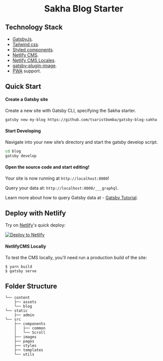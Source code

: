 <h1 align="center">
    Sakha Blog Starter
</h1>

## Technology Stack

- [GatsbyJs](http://prismjs.com).
- [Tailwind css](http://lostgrid.org).
- [Styled components](https://bitsofco.de/the-new-system-font-stack).
- [Netlify CMS](https://www.netlifycms.org).
- [Netlify CMS Locales](https://www.netlifycms.org).
- [gatsby-plugin-image](https://flow.org/).
- [PWA](https://flow.org/) support.

<!-- ## Features
+ [Mobile-First](https://medium.com/@mrmrs_/mobile-first-css-48bc4cc3f60f) approach in development.
+ Archive and tags.
+ Google Analytics.
+ Pagination support.(Coming soon) -->

## Quick Start

#### Create a Gatsby site

Create a new site with Gatsby CLI, specifying the Sakha starter.

```sh
gatsby new my-blog https://github.com/tsaristbomba/gatsby-blog-sakha
```

#### Start Developing

Navigate into your new site’s directory and start the gatsby develop script.

```sh
cd blog
gatsby develop
```

#### Open the source code and start editing!

Your site is now running at `http://localhost:8000`!

Query your data at: `http://localhost:8000/___graphql`.

Learn more about how to query Gatsby data at - [Gatsby Tutorial](https://www.gatsbyjs.org/tutorial/part-five/#introducing-graphiql).

## Deploy with Netlify

Try on [Netlify](https://netlify.com)'s quick deploy:

<a href="https://app.netlify.com/start/deploy?repository=https://github.com/tsaristbomba/gatsby-blog-sakha" target="_blank"><img src="https://www.netlify.com/img/deploy/button.svg" alt="Deploy to Netlify"></a>

#### NetlifyCMS Locally

To test the CMS locally, you'll need run a production build of the site:

```
$ yarn build
$ gatsby serve
```

## Folder Structure

```
└── content
    ├── assets
    └── blog
└── static
    ├── admin
└── src
    ├── components
    │   ├── common
    │   └── Scroll
    ├── images
    ├── pages
    ├── styles
    ├── templates
    └── utils
```
